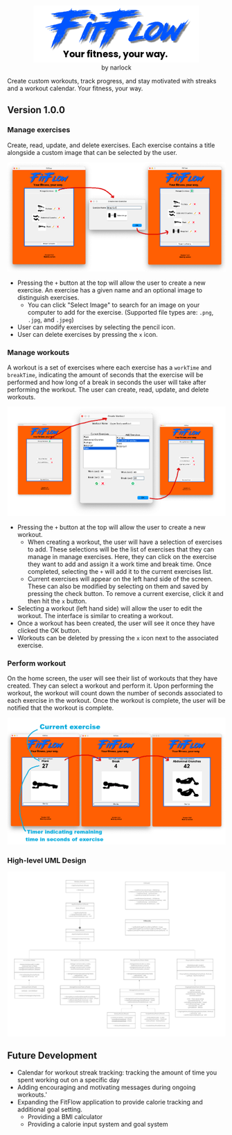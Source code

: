 <p align="center">
<img src="FitFlowApp/res/Logo.png"><br>
by narlock
</p>

Create custom workouts, track progress, and stay motivated with streaks and a workout calendar. Your fitness, your way.

## Version 1.0.0

### Manage exercises
Create, read, update, and delete exercises. Each exercise contains a title alongside a custom image that can be selected by the user.

<p align="center">
<img src="FitFlowApp/res/manageExercises.png"><br>
</p>

- Pressing the `+` button at the top will allow the user to create a new exercise. An exercise has a given name and an optional image to distinguish exercises.
    - You can click "Select Image" to search for an image on your computer to add for the exercise. (Supported file types are: `.png`, `.jpg`, and `.jpeg`)
- User can modify exercises by selecting the pencil icon.
- User can delete exercises by pressing the `x` icon.

### Manage workouts
A workout is a set of exercises where each exercise has a `workTime` and `breakTime`, indicating the amount of seconds that the exercise will be performed and how long of a break in seconds the user will take after performing the workout. The user can create, read, update, and delete workouts.

<p align="center">
<img src="FitFlowApp/res/manageWorkouts.png"><br>
</p>

- Pressing the `+` button at the top will allow the user to create a new workout.
    - When creating a workout, the user will have a selection of exercises to add. These selections will be the list of exercises that they can manage in manage exercises. Here, they can click on the exercise they want to add and assign it a work time and break time. Once completed, selecting the `+` will add it to the current exercises list.
    - Current exercises will appear on the left hand side of the screen. These can also be modified by selecting on them and saved by pressing the check button. To remove a current exercise, click it and then hit the `x` button.
- Selecting a workout (left hand side) will allow the user to edit the workout. The interface is similar to creating a workout.
- Once a workout has been created, the user will see it once they have clicked the OK button.
- Workouts can be deleted by pressing the `x` icon next to the associated exercise.

### Perform workout
On the home screen, the user will see their list of workouts that they have created. They can select a workout and perform it. Upon performing the workout, the workout will count down the number of seconds associated to each exercise in the workout. Once the workout is complete, the user will be notified that the workout is complete.

<p align="center">
<img src="FitFlowApp/res/ongoingWorkout.png"><br>
</p>

### High-level UML Design

<p align="center">
<img src="FitFlowApp/res/UML.png"><br>
</p>

## Future Development
- Calendar for workout streak tracking: tracking the amount of time you spent working out on a specific day
- Adding encouraging and motivating messages during ongoing workouts.'
- Expanding the FitFlow application to provide calorie tracking and additional goal setting.
    - Providing a BMI calculator
    - Providing a calorie input system and goal system
